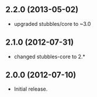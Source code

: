 2.2.0 (2013-05-02)
------------------

  * upgraded stubbles/core to ~3.0


2.1.0 (2012-07-31)
------------------

  * changed stubbles-core to 2.*


2.0.0 (2012-07-10)
------------------

  * Initial release.
